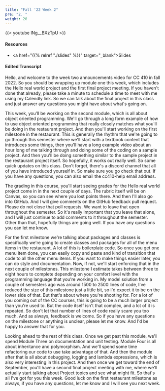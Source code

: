 ```yaml
---
title: "Fall '22 Week 2"
pre: "2. "
weight: 20
---
```


{{< youtube lNg__BXzTpU   >}}

#### Resources

* <a href="{{% relref "./slides" %}}" target="_blank">Slides</a>

#### Edited Transcript

Hello, and welcome to the week two announcements video for CC 410 in fall 2022. So you should be wrapping up module one this week, which includes the Hello real world project and the first final project meeting. If you haven't done that already, please take a minute to schedule a time to meet with me using my Calendly link. So we can talk about the final project in this class and just answer any questions you might have about what's going on. 

This week, you'll be working on the second module, which is all about object oriented programming. We'll go through a long form example of how to use object oriented programming that really closely matches what you'll be doing in the restaurant project. And then you'll start working on the first milestone in the restaurant. This is generally the rhythm that we're going to go through this semester where we'll start with a textbook content that introduces some things, then you'll have a long example video about an hour long of me talking through and doing some of the coding on a sample project. And then you'll be doing something similar to the sample project in the restaurant project itself. So hopefully, it works out really well. So some quick updates on this class. Don't forget, there's a discord channel that all of you have introduced yourself in. So make sure you go check that out. If you have any questions, you can also email the cc410-help email address.

The grading in this course, you'll start seeing grades for the Hello real world project come in in the next couple of days. The rubric itself will be on Canvas, so you can see where you lost points there. And then I'll also go into GitHub. And I will give comments on the GitHub feedback pull request. Please do not close that poll requests. We want to leave that open throughout the semester. So it's really important that you leave that alone, and I will just continue to add comments to it throughout the semester. Other than that, hopefully things are going well. If you have any questions you can let me know. 

For the first milestone we're talking about packages and classes is specifically we're going to create classes and packages for all of the menu items in the restaurant. A lot of this is boilerplate code. So once you get one menu item done, you can easily copy and paste and kind of transition that code to all the other menu items. If you want to make things easier later, you can do style and documentation. Now, if not, we'll start enforcing that in the next couple of milestones. This milestone I estimate takes between three to eight hours to complete depending on your comfort level with the programming language that you're working in. My model solution from a couple of semesters ago was around 1500 to 2500 lines of code, I've reduced the size of this milestone just a little bit, so I'd expect it to be on the lower side of that. But that's about where you're shooting for. For a lot of you coming out of the CC courses, this is going to be a much larger project than you're used to. But the code itself isn't that complex, and a lot of it is repeated. So don't let that number of lines of code really scare you too much. And as always, feedback is welcome. So if you have any questions on the milestone or anything is unclear, please let me know. And I'd be happy to answer that for you. 

Looking ahead to the rest of this class. Once we get past this module, we'll spend Module Three on documentation and unit testing. Module Four is all about inheritance and polymorphism. And we'll spend some time refactoring our code to use take advantage of that. And then the module after that is all about debugging, logging and lambda expressions, which is also very interesting in this project. And then once we get toward the end of September, you'll have a second final project meeting with me, where we'll actually start talking about Project topics and see what might fit. So that's all I've got for you this week. Good luck on the first restaurant milestone as always, if you have any questions, let me know and I will see you next week.

